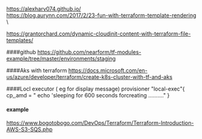 https://alexharv074.github.io/ \
https://blog.aurynn.com/2017/2/23-fun-with-terraform-template-rendering \

https://grantorchard.com/dynamic-cloudinit-content-with-terraform-file-templates/


####github 
https://github.com/nearform/tf-modules-example/tree/master/environments/staging

####Aks with terraform
https://docs.microsoft.com/en-us/azure/developer/terraform/create-k8s-cluster-with-tf-and-aks



####Locl executor ( eg for display message)
provisioner "local-exec"{
cp,,amd = " echo 'sleeping for 600 seconds forcreating .........."
}


#### example
https://www.bogotobogo.com/DevOps/Terraform/Terraform-Introduction-AWS-S3-SQS.php
